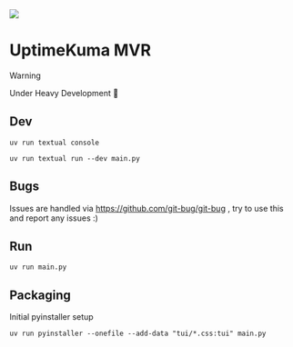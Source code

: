 <img  src="https://raw.githubusercontent.com/vanous/uptime-kuma-mvr/refs/heads/master/screenshot.png">

# UptimeKuma MVR

> [!Warning]
> Under Heavy Development 🚧

## Dev

```
uv run textual console
```

```
uv run textual run --dev main.py
```

## Bugs

Issues are handled via https://github.com/git-bug/git-bug , try to use this and report any issues :)

## Run

```
uv run main.py
```

## Packaging

Initial pyinstaller setup

```
uv run pyinstaller --onefile --add-data "tui/*.css:tui" main.py
```
